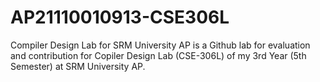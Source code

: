 # AP21110010913-CSE306L
Compiler Design Lab for SRM University AP
is a Github lab for evaluation and contribution for Copiler Design Lab (CSE-306L) of my 3rd Year (5th Semester) at SRM University AP.
